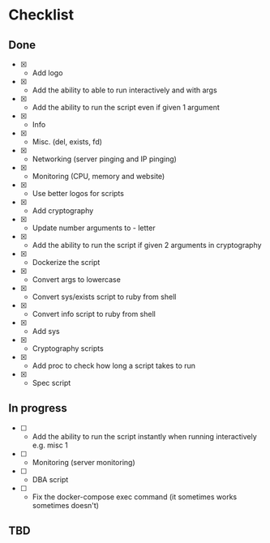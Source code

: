 # Checklist

## Done
- [x] - Add logo
- [x] - Add the ability to able to run interactively and with args
- [x] - Add the ability to run the script even if given 1 argument
- [x] - Info
- [x] - Misc. (del, exists, fd)
- [x] - Networking (server pinging and IP pinging)
- [x] - Monitoring (CPU, memory and website)
- [x] - Use better logos for scripts
- [x] - Add cryptography
- [x] - Update number arguments to - letter
- [x] - Add the ability to run the script if given 2 arguments in cryptography
- [x] - Dockerize the script
- [x] - Convert args to lowercase
- [x] - Convert sys/exists script to ruby from shell
- [x] - Convert info script to ruby from shell
- [x] - Add sys
- [x] - Cryptography scripts
- [x] - Add proc to check how long a script takes to run
- [x] - Spec script

## In progress
- [ ] - Add the ability to run the script instantly when running interactively e.g. misc 1
- [ ] - Monitoring (server monitoring)
- [ ] - DBA script
- [ ] - Fix the docker-compose exec command (it sometimes works sometimes doesn't)

## TBD
